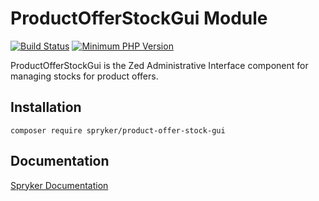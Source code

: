# ProductOfferStockGui Module
[![Build Status](https://travis-ci.org/spryker/product-offer-stock-gui.svg)](https://travis-ci.org/spryker/product-offer-stock-gui)
[![Minimum PHP Version](https://img.shields.io/badge/php-%3E%3D%207.2-8892BF.svg)](https://php.net/)

ProductOfferStockGui is the Zed Administrative Interface component for managing stocks for product offers.

## Installation

```
composer require spryker/product-offer-stock-gui
```

## Documentation

[Spryker Documentation](https://academy.spryker.com/developing_with_spryker/module_guide/modules.html)
